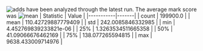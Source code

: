 ![adds](https://img.shields.io/badge/199900-addresses-yellow) have been analyzed through the latest run.
The average mark score was ![mean](https://img.shields.io/badge/~-110-yellow)
| Statistic | Value |
|-----------|-------|
| count | 199900.0 |
| mean | 110.42729887779409 |
| std | 242.0085846332985 |
| min | 4.452769839233821e-06 |
| 25% | 1.3263534511665358 |
| 50% | 41.09066676462169 |
| 75% | 138.077265594815 |
| max | 9638.433009714976 |
